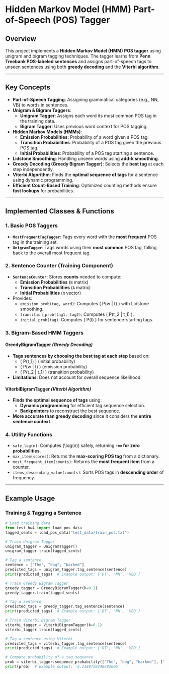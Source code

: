 # Hidden Markov Model (HMM) Part-of-Speech (POS) Tagger

## Overview
This project implements a **Hidden Markov Model (HMM) POS tagger** using unigram and bigram tagging techniques. The tagger learns from **Penn Treebank POS-labeled sentences** and assigns part-of-speech tags to unseen sentences using both **greedy decoding** and the **Viterbi algorithm**.

---

## Key Concepts
- **Part-of-Speech Tagging**: Assigning grammatical categories (e.g., NN, VB) to words in sentences.
- **Unigram & Bigram Taggers**:
  - **Unigram Tagger**: Assigns each word its most common POS tag in the training data.
  - **Bigram Tagger**: Uses previous word context for POS tagging.
- **Hidden Markov Models (HMMs)**:
  - **Emission Probabilities**: Probability of a word given a POS tag.
  - **Transition Probabilities**: Probability of a POS tag given the previous POS tag.
  - **Initial Probabilities**: Probability of a POS tag starting a sentence.
- **Lidstone Smoothing**: Handling unseen words using **add-k smoothing**.
- **Greedy Decoding (Greedy Bigram Tagger)**: Selects the **best tag** at each step independently.
- **Viterbi Algorithm**: Finds the **optimal sequence of tags** for a sentence using dynamic programming.
- **Efficient Count-Based Training**: Optimized counting methods ensure **fast lookups** for probabilities.

---

## Implemented Classes & Functions

### **1. Basic POS Taggers**
- **`MostFrequentTagTagger`**: Tags every word with the **most frequent** POS tag in the training set.
- **`UnigramTagger`**: Tags words using their **most common** POS tag, falling back to the overall most frequent tag.

### **2. Sentence Counter (Training Component)**
- **`SentenceCounter`**: Stores **counts** needed to compute:
  - **Emission Probabilities** (`B` matrix)
  - **Transition Probabilities** (`A` matrix)
  - **Initial Probabilities** (`π` vector)
- Provides:
  - `emission_prob(tag, word)`: Computes \( P(w | t) \) with Lidstone smoothing.
  - `transition_prob(tag1, tag2)`: Computes \( P(t_2 | t_1) \).
  - `initial_prob(tag)`: Computes \( P(t) \) for sentence-starting tags.

### **3. Bigram-Based HMM Taggers**
#### **GreedyBigramTagger** *(Greedy Decoding)*
- **Tags sentences by choosing the best tag at each step** based on:
  - \( P(t_1) \) (initial probability)
  - \( P(w | t) \) (emission probability)
  - \( P(t_2 | t_1) \) (transition probability)
- **Limitations**: Does not account for overall sequence likelihood.

#### **ViterbiBigramTagger** *(Viterbi Algorithm)*
- **Finds the optimal sequence of tags** using:
  - **Dynamic programming** for efficient tag sequence selection.
  - **Backpointers** to reconstruct the best sequence.
- **More accurate than greedy decoding** since it considers the **entire sentence context**.

### **4. Utility Functions**
- `safe_log(n)`: Computes \(\log(n)\) safely, returning **-∞ for zero probabilities**.
- `max_item(scores)`: Returns the **max-scoring POS tag** from a dictionary.
- `most_frequent_item(counts)`: Returns the **most frequent item** from a counter.
- `items_descending_value(counts)`: Sorts POS tags in **descending order** of frequency.

---

## Example Usage

### **Training & Tagging a Sentence**
```python
# Load training data
from test_hw4 import load_pos_data
tagged_sents = load_pos_data("test_data/train_pos.txt")

# Train Unigram Tagger
unigram_tagger = UnigramTagger()
unigram_tagger.train(tagged_sents)

# Tag a sentence
sentence = ["The", "dog", "barked"]
predicted_tags = unigram_tagger.tag_sentence(sentence)
print(predicted_tags)  # Example output: ['DT', 'NN', 'VBD']

# Train Greedy Bigram Tagger
greedy_tagger = GreedyBigramTagger(k=0.1)
greedy_tagger.train(tagged_sents)

# Tag a sentence
predicted_tags = greedy_tagger.tag_sentence(sentence)
print(predicted_tags)  # Example output: ['DT', 'NN', 'VBD']

# Train Viterbi Bigram Tagger
viterbi_tagger = ViterbiBigramTagger(k=0.1)
viterbi_tagger.train(tagged_sents)

# Tag a sentence using Viterbi
predicted_tags = viterbi_tagger.tag_sentence(sentence)
print(predicted_tags)  # Example output: ['DT', 'NN', 'VBD']

# Compute probability of a tag sequence
prob = viterbi_tagger.sequence_probability(["The", "dog", "barked"], ["DT", "NN", "VBD"])
print(prob)  # Example output: -3.2188758248682006

